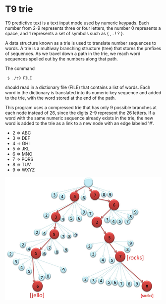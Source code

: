 # T9 trie

T9 predictive text is a text input mode used by numeric keypads. Each number from 2-9 represents three or four letters, the number 0 represents a space, and 1 represents a set of symbols such as { , . ! ? }.

A data structure known as a trie is used to translate number sequences to words. A trie is a multiway branching structure (tree) that stores the prefixes of sequences. As we travel down a path in the trie, we reach word sequences spelled out by the numbers along that path. 

The command

     $ ./t9 FILE

should read in a dictionary file (FILE) that contains a list of words. Each word in the dictionary is translated into its numeric key sequence and added to the trie, with the word stored at the end of the path. 

This program uses a compressed trie that has only 9 possible branches at each node instead of 26, since the digits 2-9 represent the 26 letters. If a word with the same numeric sequence already exists in the trie, the new word is added to the trie as a link to a new node with an edge labeled '#'. 

* 2 => ABC
* 3 => DEF
* 4 => GHI
* 5 => JKL
* 6 => MNO
* 7 => PQRS
* 8 => TUV
* 9 => WXYZ

![Example Trie](./exampleTrie.jpg?raw=true)




